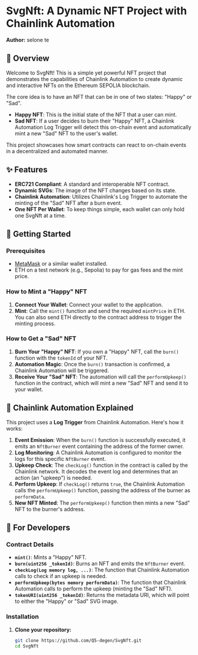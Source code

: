# SvgNft: A Dynamic NFT Project with Chainlink Automation

**Author:** selone te

## 📜 Overview

Welcome to SvgNft! This is a simple yet powerful NFT project that demonstrates the capabilities of Chainlink Automation to create dynamic and interactive NFTs on the Ethereum SEPOLIA blockchain.

The core idea is to have an NFT that can be in one of two states: "Happy" or "Sad".

- **Happy NFT**: This is the initial state of the NFT that a user can mint.
- **Sad NFT**: If a user decides to burn their "Happy" NFT, a Chainlink Automation Log Trigger will detect this on-chain event and automatically mint a new "Sad" NFT to the user's wallet.

This project showcases how smart contracts can react to on-chain events in a decentralized and automated manner.

## ✨ Features

- **ERC721 Compliant**: A standard and interoperable NFT contract.
- **Dynamic SVGs**: The image of the NFT changes based on its state.
- **Chainlink Automation**: Utilizes Chainlink's Log Trigger to automate the minting of the "Sad" NFT after a burn event.
- **One NFT Per Wallet**: To keep things simple, each wallet can only hold one SvgNft at a time.

## 🚀 Getting Started

### Prerequisites

- [MetaMask](https://metamask.io/) or a similar wallet installed.
- ETH on a test network (e.g., Sepolia) to pay for gas fees and the mint price.

### How to Mint a "Happy" NFT

1. **Connect Your Wallet**: Connect your wallet to the application.
2. **Mint**: Call the `mint()` function and send the required `mintPrice` in ETH. You can also send ETH directly to the contract address to trigger the minting process.

### How to Get a "Sad" NFT

1. **Burn Your "Happy" NFT**: If you own a "Happy" NFT, call the `burn()` function with the `tokenId` of your NFT.
2. **Automation Magic**: Once the `burn()` transaction is confirmed, a Chainlink Automation will be triggered.
3. **Receive Your "Sad" NFT**: The automation will call the `performUpkeep()` function in the contract, which will mint a new "Sad" NFT and send it to your wallet.

## 🤖 Chainlink Automation Explained

This project uses a **Log Trigger** from Chainlink Automation. Here's how it works:

1. **Event Emission**: When the `burn()` function is successfully executed, it emits an `NftBurner` event containing the address of the former owner.
2. **Log Monitoring**: A Chainlink Automation is configured to monitor the logs for this specific `NftBurner` event.
3. **Upkeep Check**: The `checkLog()` function in the contract is called by the Chainlink network. It decodes the event log and determines that an action (an "upkeep") is needed.
4. **Perform Upkeep**: If `checkLog()` returns `true`, the Chainlink Automation calls the `performUpkeep()` function, passing the address of the burner as `performData`.
5. **New NFT Minted**: The `performUpkeep()` function then mints a new "Sad" NFT to the burner's address.

## 🔧 For Developers

### Contract Details

- **`mint()`**: Mints a "Happy" NFT.
- **`burn(uint256 _tokenId)`**: Burns an NFT and emits the `NftBurner` event.
- **`checkLog(Log memory log, ...)`**:  The function that Chainlink Automation calls to check if an upkeep is needed.
- **`performUpkeep(bytes memory performData)`**: The function that Chainlink Automation calls to perform the upkeep (minting the "Sad" NFT).
- **`tokenURI(uint256 _tokenId)`**: Returns the metadata URI, which will point to either the "Happy" or "Sad" SVG image.


### Installation

1.  **Clone your repository:**
    ```bash
    git clone https://github.com/Q5-degen/SvgNft.git
    cd SvgNft
    ```
